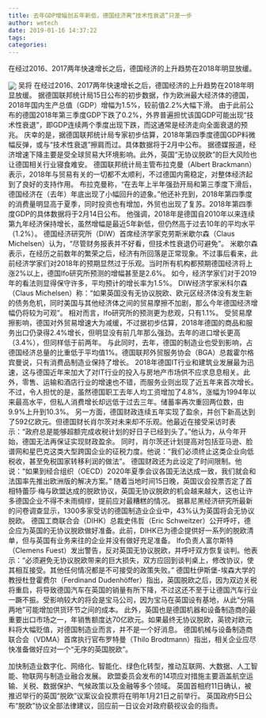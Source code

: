 ```yaml
---
title: 去年GDP增幅创五年新低，德国经济离“技术性衰退”只差一步
author: wetech
date: 2019-01-16 14:37:22
tags: 
categories: 
---
```

在经过2016、2017两年快速增长之后，德国经济的上升趋势在2018年明显放缓。
<!-- more -->
<img align="center" border="0" src="https://imgcdn.yicai.com/uppics/images/2019/01/a27a6a2aa526d4a57ca34cdbb1171368.jpg" />
吴将
在经过2016、2017两年快速增长之后，德国经济的上升趋势在2018年明显放缓。
据德国联邦统计局15日公布的初步数据，作为欧洲最大经济体的德国，2018年国内生产总值（GDP）增幅为1.5%，较前值2.2%大幅下滑。
由于此前公布的德国2018年第三季度GDP下跌了0.2%，外界普遍担忧该国GDP可能出现“技术性衰退”，即GDP连续两个季度出现下跌，而这通常是经济走向全面衰退的预兆。
庆幸的是，据德国联邦统计局专家初步估算，2018年第四季度德国GDP料微幅反弹，或与“技术性衰退”擦肩而过。具体数据将于2月中公布。
据德媒报道，经济增速下降主要是受全球贸易大环境影响。此外，英国“无协议脱欧”的巨大风险也让德国相关行业寝食难安。
德国联邦统计局主管布拉克曼（Albert Brackmann）表示，2018年与贸易有关的一切都不太顺利，不过德国内需稳定，对整体经济起到了良好的支持作用。
布拉克曼称，“在去年上半年强劲开局和第三季度下滑后，德国经济在（去年）年底出现了小幅回升的迹象。”他还补充到，2018年第四季度的消费量明显高于夏季，同时投资也有增加，外贸也出现了复苏。2018年第四季度GDP的具体数据将于2月14日公布。
他强调，2018年是德国自2010年以来连续第九年经济保持增长，虽然增幅是最近5年新低，但仍然高于过去10年的平均水平（1.2%）。
德国经济研究所（DIW）首席经济学家克劳斯米歇尔森（Claus Michelsen）认为，“尽管财务报表并不好看，但技术性衰退仍可避免”。
米歇尔森表示，在经历之前数年的繁荣之后，经济有所回落是正常现象。不过事后看来，此前经济学家们对2018年的预期显然过于乐观。当时所有机构都预期德国经济将上涨2%以上，德国Ifo研究所预测的增幅甚至是2.6%。
如今，经济学家们对于2019年的看法则显得保守许多，平均预计的增长率为1.5%。
DIW经济学家米科尔森（Claus Michelsen）称：“如果英国没有无协议脱欧、欧元区经济体没有发生新的债务危机，同时美国与其他经济体之间的贸易摩擦不加剧，那么今年德国经济增幅仍将较为可观”。
相对而言，Ifo研究所的预测更为悲观，只有1.1%。
受贸易摩擦影响，德国对外贸易增速大为减缓，不过据初步估算，2018年德国的商品和服务出口仍录得2.4%增长，但明显没有前几年那么强劲。去年的进口增长更高（3.4%），但同样低于前两年。
与此同时，去年，德国的制造业也受到影响，占德国经济总量的比重低于平均值1%。德国联邦外贸服务协会（BGA）总裁霍尔格宾曼说，只有消费品制造业保持了增长。
2018年德国IT行业和建筑业发展最为迅速，这与德国近年来加大了对IT行业的投入与房地产市场供不应求息息相关。此外，零售、运输和酒店行业的增速也不错，而服务业则出现了近五年来首次增长。
不过，令人担忧的是，虽然德国职工去年人均工资增加了4.8%，涨幅为1994年以来最高水平，但私人消费增长却远低于过去三年。储蓄率再次重回两位数，由9.9%上升到10.3%。
另一方面，德国财政连续五年实现了盈余，并创下新高达到了592亿欧元。但德国财长肖尔茨对未来却不乐观。他最近在接受采访时表示：“政府总是能够超额完成收税计划的好日子已经到头了。”他认为，从今年开始，德国无法再保证实现财政盈余。
同时，肖尔茨还计划提高对包括亚马逊、脸谱网和星巴克这类大型跨国企业的征税力度。他说：“我们必须终止这类企业向低税收，甚至免税国家转移利润的做法”。
德国财政还为此设定了时间限制。他说：“如果到经合组织（OECD）2020年夏季会议各国无法达成一致，我们就会和法国率先推出欧洲版的解决方案。”
随着当地时间15日晚，英国议会投票否定了首相特蕾莎·梅与欧盟达成的脱欧协议，英国无协议脱欧的机会越来越大，这也让许多德国企业不得不未雨绸缪，提前应对最糟糕的情况。
据慕尼黑经济研究所最新的问卷调查显示，1300多家受访的德国制造业企业中，43%认为英国将会无协议脱欧。
德国工商联合会（DIHK）总裁史伟哲（Eric Schweitzer）公开呼吁，德企应为英国的无协议脱欧做好准备。此前，DIHK已为德企提供好一系列的脱欧清单，但与英国有业务来往的企业并没有做好充足准备。
Ifo负责人富尔斯特（Clemens Fuest）发出警告，反对英国无协议脱欧，并呼吁双方恢复谈判。他表示：“必须避免无协议脱欧带来的巨大损失，双方应回到谈判桌上，修改协议，使其相互接受。其他任何情况都是不可接受的政策失败。”
德国杜伊斯堡-埃森大学的教授杜登霍费尔（Ferdinand Dudenhöffer）指出，英国脱欧之后，因为双边关税将重启，将导致德国汽车在英国的销量有所下降，不过这还不至于让德国汽车行业一蹶不振。受影响较大的将会是宝马公司，因为宝马在英国设有基地，从此“分隔两地”可能增加供货环节之间的成本。
此外，英国也是德国机器和设备制造商的最重要出口市场之一，年销售额度达70亿欧元。如果最终无协议脱欧，英镑对欧元料将大幅贬值，对德国制造业而言，并不是一个好消息。
德国机械与设备制造商联合会（VDMA）首席执行官布罗特曼（Thilo Brodtmann）指出，相关企业应尽快准备做好应对一个“无序的英国脱欧”。
 
 
加快制造业数字化、网络化、智能化、绿色化转型，推动互联网、大数据、人工智能、物联网与制造业融合发展。
欧盟委员会发布的14项应对措施主要涵盖航空运输、关税、数据保护、气候政策以及金融等多个领域。
英国首相府11日确认，被推迟举行的英国“脱欧”议案议会投票将在明年1月21日之前举行。
英国政府5日公布“脱欧”协议全部法律建议，回应前一日议会对政府藐视议会的指责。
